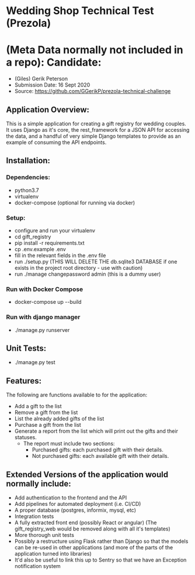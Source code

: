 # Wedding Shop Technical Test (Prezola)

# (Meta Data normally not included in a repo): Candidate:
 - (Giles) Gerik Peterson
 - Submission Date: 16 Sept 2020
 - Source: https://github.com/GGerikP/prezola-technical-challenge

## Application Overview:

This is a simple application for creating a gift registry for wedding couples.  It uses Django as it's core, the rest_framework for a JSON API for accessing the data, and a handful of very simple Django templates to provide as an example of consuming the API endpoints.

## Installation:

### Dependencies:
 - python3.7
 - virtualenv
 - docker-compose (optional for running via docker)

### Setup:
 - configure and run your virtualenv
 - cd gift_registry
 - pip install -r requirements.txt
 - cp .env.example .env
 - fill in the relevant fields in the .env file
 - run ./setup.py (THIS WILL DELETE THE db.sqlite3 DATABASE if one exists in the project root directory - use with caution)
 - run ./manage changepassword admin (this is a dummy user)

### Run with Docker Compose
 - docker-compose up --build

### Run with django manager
 - ./manage.py runserver

## Unit Tests:
 - ./manage.py test

## Features:
The following are functions available to for the application:
- Add a gift to the list
- Remove a gift from the list
- List the already added gifts of the list 
- Purchase a gift from the list
- Generate a report from the list which will print out the gifts and their statuses.
  - The report must include two sections:
    - Purchased gifts: each purchased gift with their details.
    - Not purchased gifts: each available gift with their details.

## Extended Versions of the application would normally include:
 - Add authentication to the frontend and the API
 - Add pipelines for automated deployment (i.e. CI/CD)
 - A proper database (postgres, informix, mysql, etc)
 - Integration tests
 - A fully extracted front end (possibly React or angular) (The gift_registry_web would be removed along with all it's templates)
 - More thorough unit tests
 - Possibly a restructure using Flask rather than Django so that the models can be re-used in other applications (and more of the parts of the application turned into libraries)
 - It'd also be useful to link this up to Sentry so that we have an Exception notification system


